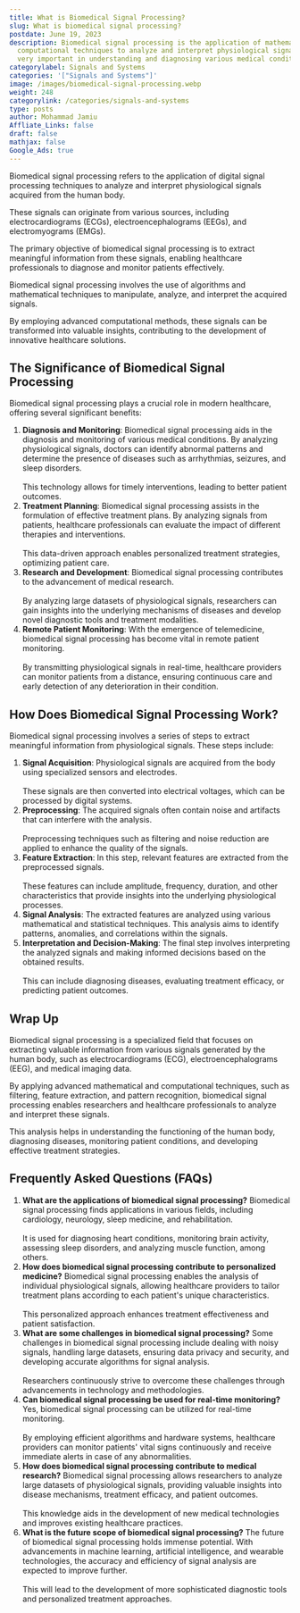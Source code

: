 ```yaml
---
title: What is Biomedical Signal Processing?
slug: What is biomedical signal processing?
postdate: June 19, 2023
description: Biomedical signal processing is the application of mathematical and
  computational techniques to analyze and interpret physiological signals. It is
  very important in understanding and diagnosing various medical conditions.
categorylabel: Signals and Systems
categories: '["Signals and Systems"]'
image: /images/biomedical-signal-processing.webp
weight: 248
categorylink: /categories/signals-and-systems
type: posts
author: Mohammad Jamiu
Affliate_Links: false
draft: false
mathjax: false
Google_Ads: true
---
```

Biomedical signal processing refers to the application of digital signal processing techniques to analyze and interpret physiological signals acquired from the human body. 

These signals can originate from various sources, including electrocardiograms (ECGs), electroencephalograms (EEGs), and electromyograms (EMGs). 

The primary objective of biomedical signal processing is to extract meaningful information from these signals, enabling healthcare professionals to diagnose and monitor patients effectively.

Biomedical signal processing involves the use of algorithms and mathematical techniques to manipulate, analyze, and interpret the acquired signals. 

By employing advanced computational methods, these signals can be transformed into valuable insights, contributing to the development of innovative healthcare solutions.

## **The Significance of Biomedical Signal Processing**

Biomedical signal processing plays a crucial role in modern healthcare, offering several significant benefits:

1. **Diagnosis and Monitoring**: Biomedical signal processing aids in the diagnosis and monitoring of various medical conditions. By analyzing physiological signals, doctors can identify abnormal patterns and determine the presence of diseases such as arrhythmias, seizures, and sleep disorders. \
   \
   This technology allows for timely interventions, leading to better patient outcomes.
2. **Treatment Planning**: Biomedical signal processing assists in the formulation of effective treatment plans. By analyzing signals from patients, healthcare professionals can evaluate the impact of different therapies and interventions. \
   \
   This data-driven approach enables personalized treatment strategies, optimizing patient care.
3. **Research and Development**: Biomedical signal processing contributes to the advancement of medical research. \
   \
   By analyzing large datasets of physiological signals, researchers can gain insights into the underlying mechanisms of diseases and develop novel diagnostic tools and treatment modalities.
4. **Remote Patient Monitoring**: With the emergence of telemedicine, biomedical signal processing has become vital in remote patient monitoring. \
   \
   By transmitting physiological signals in real-time, healthcare providers can monitor patients from a distance, ensuring continuous care and early detection of any deterioration in their condition.

## **How Does Biomedical Signal Processing Work?**

Biomedical signal processing involves a series of steps to extract meaningful information from physiological signals. These steps include:

1. **Signal Acquisition**: Physiological signals are acquired from the body using specialized sensors and electrodes. \
   \
   These signals are then converted into electrical voltages, which can be processed by digital systems.
2. **Preprocessing**: The acquired signals often contain noise and artifacts that can interfere with the analysis. \
   \
   Preprocessing techniques such as filtering and noise reduction are applied to enhance the quality of the signals.
3. **Feature Extraction**: In this step, relevant features are extracted from the preprocessed signals. \
   \
   These features can include amplitude, frequency, duration, and other characteristics that provide insights into the underlying physiological processes.
4. **Signal Analysis**: The extracted features are analyzed using various mathematical and statistical techniques. This analysis aims to identify patterns, anomalies, and correlations within the signals.
5. **Interpretation and Decision-Making**: The final step involves interpreting the analyzed signals and making informed decisions based on the obtained results. \
   \
   This can include diagnosing diseases, evaluating treatment efficacy, or predicting patient outcomes.

## **Wrap Up**

Biomedical signal processing is a specialized field that focuses on extracting valuable information from various signals generated by the human body, such as electrocardiograms (ECG), electroencephalograms (EEG), and medical imaging data. 

By applying advanced mathematical and computational techniques, such as filtering, feature extraction, and pattern recognition, biomedical signal processing enables researchers and healthcare professionals to analyze and interpret these signals. 

This analysis helps in understanding the functioning of the human body, diagnosing diseases, monitoring patient conditions, and developing effective treatment strategies. 

## **Frequently Asked Questions (FAQs)**

1. **What are the applications of biomedical signal processing?** Biomedical signal processing finds applications in various fields, including cardiology, neurology, sleep medicine, and rehabilitation. \
   \
   It is used for diagnosing heart conditions, monitoring brain activity, assessing sleep disorders, and analyzing muscle function, among others.
2. **How does biomedical signal processing contribute to personalized medicine?** Biomedical signal processing enables the analysis of individual physiological signals, allowing healthcare providers to tailor treatment plans according to each patient's unique characteristics. \
   \
   This personalized approach enhances treatment effectiveness and patient satisfaction.
3. **What are some challenges in biomedical signal processing?** Some challenges in biomedical signal processing include dealing with noisy signals, handling large datasets, ensuring data privacy and security, and developing accurate algorithms for signal analysis. \
   \
   Researchers continuously strive to overcome these challenges through advancements in technology and methodologies.
4. **Can biomedical signal processing be used for real-time monitoring?** Yes, biomedical signal processing can be utilized for real-time monitoring. \
   \
   By employing efficient algorithms and hardware systems, healthcare providers can monitor patients' vital signs continuously and receive immediate alerts in case of any abnormalities.
5. **How does biomedical signal processing contribute to medical research?** Biomedical signal processing allows researchers to analyze large datasets of physiological signals, providing valuable insights into disease mechanisms, treatment efficacy, and patient outcomes. \
   \
   This knowledge aids in the development of new medical technologies and improves existing healthcare practices.
6. **What is the future scope of biomedical signal processing?** The future of biomedical signal processing holds immense potential. With advancements in machine learning, artificial intelligence, and wearable technologies, the accuracy and efficiency of signal analysis are expected to improve further. \
   \
   This will lead to the development of more sophisticated diagnostic tools and personalized treatment approaches.